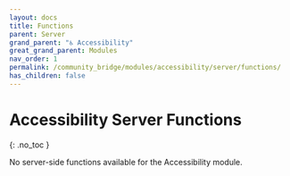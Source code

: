 ```yaml
---
layout: docs
title: Functions
parent: Server
grand_parent: "♿ Accessibility"
great_grand_parent: Modules
nav_order: 1
permalink: /community_bridge/modules/accessibility/server/functions/
has_children: false
---
```


# Accessibility Server Functions
{: .no_toc }

No server-side functions available for the Accessibility module.
